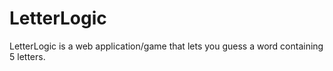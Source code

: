 # LetterLogic
LetterLogic is a web application/game that lets you guess a word containing 5 letters.
